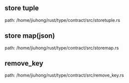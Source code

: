 ## store tuple

path: /home/jiuhong/rust/type/contract/src/storetuple.rs

## store map(json)

path: /home/jiuhong/rust/type/contract/src/storemap.rs

## remove_key

path: /home/jiuhong/rust/type/contract/src/remove_key.rs
